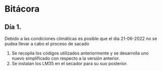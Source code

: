 
# Bitácora

## Día 1.

Debido a las condiciones climáticas es posible que el dia 21-06-2022 no se pudea llevar a cabo el proceso de sacado 
1. Se recopila los códigos utilizados anteriormente y se desarrolla uno nuevo simplificado con respecto a la versión anterior.
2. Se instalan los LM35 en el secador para su suo posterior.

